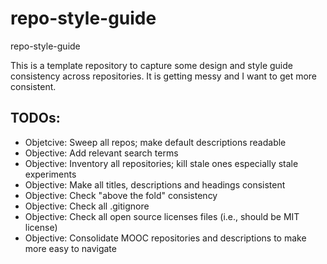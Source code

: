 # repo-style-guide
repo-style-guide

This is a template repository to capture some design and style guide consistency across repositories.  It is getting messy and I want to get more consistent.

## TODOs:
- Objetcive: Sweep all repos; make default descriptions readable
- Objective: Add relevant search terms 
- Objective: Inventory all repositories; kill stale ones especially stale experiments
- Objective: Make all titles, descriptions and headings consistent
- Objective: Check "above the fold" consistency
- Objective: Check all .gitignore
- Objective: Check all open source licenses files (i.e., should be MIT license)
- Objective: Consolidate MOOC repositories and descriptions to make more easy to navigate
